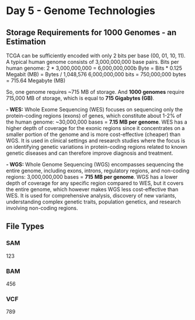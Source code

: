 # **Day 5 - Genome Technologies**

## **Storage Requirements for 1000 Genomes - an Estimation**
TCGA can be sufficiently encoded with only 2 bits per base (00, 01, 10, 11).
A typical human genome consists of 3,000,000,000 base pairs.
Bits per human genome: 2 * 3,000,000,000 = 6,000,000,000b
Byte = Bits * 0.125
Megabit (MB) = Bytes / 1,048,576
6,000,000,000 bits = 750,000,000 bytes = 715.64 Megabyte (MB)

So, one genome requires ~715 MB of storage. And **1000 genomes** require 715,000 MB of storage, which is equal to **715 Gigabytes (GB)**.

**- WES:** Whole Exome Sequencing (WES) focuses on sequencing only the protein-coding regions (exons) of genes, which constitute about 1-2% of the human genome: ~30,000,000 bases = **7.15 MB per genome**. WES has a higher depth of coverage for the exonic regions since it concentrates on a smaller portion of the genome and is more cost-effective (cheaper) than WGS. It is used in clinical settings and research studies where the focus is on identifying genetic variations in protein-coding regions related to known genetic diseases and can therefore improve diagnosis and treatment.

**- WGS:** Whole Genome Sequencing (WGS) encompasses sequencing the entire genome, including exons, introns, regulatory regions, and non-coding regions: 3,000,000,000 bases = **715 MB per genome**. WGS has a lower depth of coverage for any specific region compared to WES, but it covers the entire genome, which however makes WGS less cost-effective than WES. It is used for comprehensive analysis, discovery of new variants, understanding complex genetic traits, population genetics, and research involving non-coding regions.

## **File Types**

### SAM
123

### BAM
456

### VCF
789
